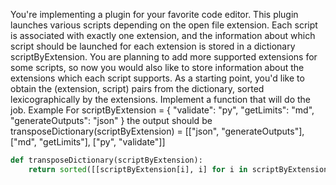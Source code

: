 You're implementing a plugin for your favorite code editor. This plugin launches various scripts depending on the open file extension. Each script is associated with exactly one extension, and the information about which script should be launched for each extension is stored in a dictionary scriptByExtension.
You are planning to add more supported extensions for some scripts, so now you would also like to store information about the extensions which each script supports. As a starting point, you'd like to obtain the (extension, script) pairs from the dictionary, sorted lexicographically by the extensions.
Implement a function that will do the job.
Example
For
scriptByExtension = {
  "validate": "py",
  "getLimits": "md",
  "generateOutputs": "json"
}
the output should be
transposeDictionary(scriptByExtension) = [["json", "generateOutputs"], 
                                          ["md", "getLimits"], 
                                          ["py", "validate"]]
```python
def transposeDictionary(scriptByExtension):
    return sorted([[scriptByExtension[i], i] for i in scriptByExtension.keys()])  
```